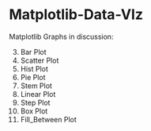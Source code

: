 # Matplotlib-Data-VIz

Matplotlib Graphs in discussion:

3. Bar Plot
2. Scatter Plot
6. Hist Plot
8. Pie Plot
4. Stem Plot
1. Linear Plot
5. Step Plot
7. Box Plot
9. Fill_Between Plot
